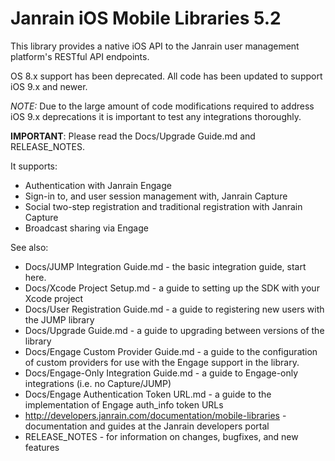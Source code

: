 # Janrain iOS Mobile Libraries 5.2

This library provides a native iOS API to the Janrain user management platform's RESTful API endpoints.

OS 8.x support has been deprecated. All code has been updated to support iOS 9.x and newer.

*NOTE:* Due to the large amount of code modifications required to address iOS 9.x deprecations it is important to test any integrations thoroughly.


**IMPORTANT**: Please read the Docs/Upgrade Guide.md and RELEASE_NOTES.

It supports:

 * Authentication with Janrain Engage
 * Sign-in to, and user session management with, Janrain Capture
 * Social two-step registration and traditional registration with Janrain Capture
 * Broadcast sharing via Engage

See also:

 * Docs/JUMP Integration Guide.md - the basic integration guide, start here.
 * Docs/Xcode Project Setup.md - a guide to setting up the SDK with your Xcode project
 * Docs/User Registration Guide.md - a guide to registering new users with the JUMP library
 * Docs/Upgrade Guide.md - a guide to upgrading between versions of the library
 * Docs/Engage Custom Provider Guide.md - a guide to the configuration of custom providers for use with the
   Engage support in the library.
 * Docs/Engage-Only Integration Guide.md - a guide to Engage-only integrations (i.e. no Capture/JUMP)
 * Docs/Engage Authentication Token URL.md - a guide to the implementation of Engage auth_info token URLs
 * http://developers.janrain.com/documentation/mobile-libraries -
   documentation and guides at the Janrain developers portal
 * RELEASE_NOTES - for information on changes, bugfixes, and new features
